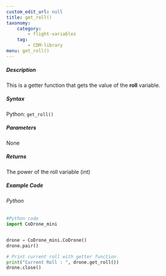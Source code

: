 ```yaml
---
custom_edit_url: null
title: get_roll()
taxonomy:
    category:
        - flight-variables
    tag:
        - CDM-library
menu: get_roll()
---
```


##### Description

This is a getter function that gets the value of the **roll** variable.

##### Syntax
Python: ```get_roll()```

##### Parameters

None

##### Returns

The power of the roll variable (int)

##### Example Code
###### Python
```python
#Python code
import CoDrone_mini


drone = CoDrone_mini.CoDrone()
drone.pair()

# Print current roll with getter function
print("Current Roll : ", drone.get_roll())
drone.close()
```